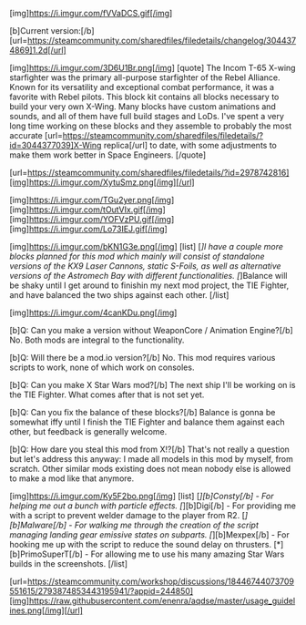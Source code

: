 [img]https://i.imgur.com/fVVaDCS.gif[/img]

[b]Current version:[/b] [url=https://steamcommunity.com/sharedfiles/filedetails/changelog/3044374869]1.2d[/url]

[img]https://i.imgur.com/3D6U1Br.png[/img]
[quote]
The Incom T-65 X-wing starfighter was the primary all-purpose starfighter of the Rebel Alliance. Known for its versatility and exceptional combat performance, it was a favorite with Rebel pilots. This block kit contains all blocks necessary to build your very own X-Wing. Many blocks have custom animations and sounds, and all of them have full build stages and LoDs. I've spent a very long time working on these blocks and they assemble to probably the most accurate [url=https://steamcommunity.com/sharedfiles/filedetails/?id=3044377039]X-Wing replica[/url] to date, with some adjustments to make them work better in Space Engineers.
[/quote]

[url=https://steamcommunity.com/sharedfiles/filedetails/?id=2978742816][img]https://i.imgur.com/XytuSmz.png[/img][/url]


[img]https://i.imgur.com/TGu2yer.png[/img]
[img]https://i.imgur.com/tOutVIx.gif[/img]
[img]https://i.imgur.com/YOFVzPU.gif[/img]
[img]https://i.imgur.com/Lo73IEJ.gif[/img]


[img]https://i.imgur.com/bKN1G3e.png[/img]
[list]
[*]I have a couple more blocks planned for this mod which mainly will consist of standalone versions of the KX9 Laser Cannons, static S-Foils, as well as alternative versions of the Astromech Bay with different functionalities.
[*]Balance will be shaky until I get around to finishin my next mod project, the TIE Fighter, and have balanced the two ships against each other.
[/list]


[img]https://i.imgur.com/4canKDu.png[/img]

[b]Q: Can you make a version without WeaponCore / Animation Engine?[/b]
No. Both mods are integral to the functionality.

[b]Q: Will there be a mod.io version?[/b]
No. This mod requires various scripts to work, none of which work on consoles.

[b]Q: Can you make X Star Wars mod?[/b]
The next ship I'll be working on is the TIE Fighter. What comes after that is not set yet.

[b]Q: Can you fix the balance of these blocks?[/b]
Balance is gonna be somewhat iffy until I finish the TIE Fighter and balance them against each other, but feedback is generally welcome.

[b]Q: How dare you steal this mod from X!?[/b]
That's not really a question but let's address this anyway: I made all models in this mod by myself, from scratch. Other similar mods existing does not mean nobody else is allowed to make a mod like that anymore.


[img]https://i.imgur.com/Ky5F2bo.png[/img]
[list]
[*][b]Consty[/b] - For helping me out a bunch with particle effects.
[*][b]Digi[/b] - For providing me with a script to prevent welder damage to the player from R2.
[*][b]Malware[/b] - For walking me through the creation of the script managing landing gear emissive states on subparts.
[*][b]Mexpex[/b] - For hooking me up with the script to reduce the sound delay on thrusters.
[*][b]PrimoSuperT[/b] - For allowing me to use his many amazing Star Wars builds in the screenshots.
[/list]


[url=https://steamcommunity.com/workshop/discussions/18446744073709551615/2793874853443195941/?appid=244850][img]https://raw.githubusercontent.com/enenra/aqdse/master/usage_guidelines.png[/img][/url]